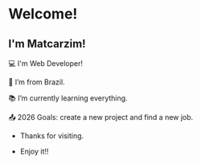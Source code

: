 # Welcome!

 

## I'm Matcarzim!

 

:computer: I'm Web Developer!

:house_with_garden: I’m from Brazil.

:books: I’m currently learning everything.

:outbox_tray: 2026 Goals: create a new project and find a new job.

- Thanks for visiting.

- Enjoy it!!
